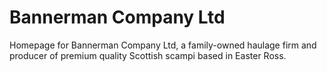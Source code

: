 # Bannerman Company Ltd

Homepage for Bannerman Company Ltd, a family-owned haulage firm and producer of premium quality Scottish scampi based in Easter Ross.
